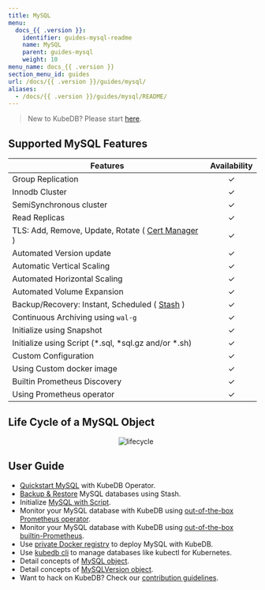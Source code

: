 ```yaml
---
title: MySQL
menu:
  docs_{{ .version }}:
    identifier: guides-mysql-readme
    name: MySQL
    parent: guides-mysql
    weight: 10
menu_name: docs_{{ .version }}
section_menu_id: guides
url: /docs/{{ .version }}/guides/mysql/
aliases:
  - /docs/{{ .version }}/guides/mysql/README/
---
```


> New to KubeDB? Please start [here](/docs/README.md).

## Supported MySQL Features

| Features                                                                           | Availability |
|------------------------------------------------------------------------------------|:------------:|
| Group Replication                                                                  |   &#10003;   |
| Innodb Cluster                                                                     |   &#10003;   |
| SemiSynchronous cluster                                                            |   &#10003;   |
| Read Replicas                                                                      |   &#10003;   |
| TLS: Add, Remove, Update, Rotate ( [Cert Manager](https://cert-manager.io/docs/) ) |   &#10003;   |
| Automated Version update                                                           |   &#10003;   |
| Automatic Vertical Scaling                                                         |   &#10003;   |
| Automated Horizontal Scaling                                                       |   &#10003;   |
| Automated Volume Expansion                                                         |   &#10003;   |
| Backup/Recovery: Instant, Scheduled ( [Stash](https://stash.run/) )                |   &#10003;   |
| Continuous Archiving using `wal-g`                                                 |   &#10003;   |
| Initialize using Snapshot                                                          |   &#10003;   |
| Initialize using Script (\*.sql, \*sql.gz and/or \*.sh)                            |   &#10003;   |
| Custom Configuration                                                               |   &#10003;   |
| Using Custom docker image                                                          |   &#10003;   |
| Builtin Prometheus Discovery                                                       |   &#10003;   |
| Using Prometheus operator                                                          |   &#10003;   |

## Life Cycle of a MySQL Object

<p align="center">
  <img alt="lifecycle"  src="/docs/images/mysql/mysql-lifecycle.png" >
</p>

## User Guide

- [Quickstart MySQL](/docs/guides/mysql/quickstart/index.md) with KubeDB Operator.
- [Backup & Restore](/docs/guides/mysql/backup/stash/overview/index.md) MySQL databases using Stash.
- Initialize [MySQL with Script](/docs/guides/mysql/initialization/index.md).
- Monitor your MySQL database with KubeDB using [out-of-the-box Prometheus operator](/docs/guides/mysql/monitoring/prometheus-operator/index.md).
- Monitor your MySQL database with KubeDB using [out-of-the-box builtin-Prometheus](/docs/guides/mysql/monitoring/builtin-prometheus/index.md).
- Use [private Docker registry](/docs/guides/mysql/private-registry/index.md) to deploy MySQL with KubeDB.
- Use [kubedb cli](/docs/guides/mysql/cli/index.md) to manage databases like kubectl for Kubernetes.
- Detail concepts of [MySQL object](/docs/guides/mysql/concepts/database/index.md).
- Detail concepts of [MySQLVersion object](/docs/guides/mysql/concepts/catalog/index.md).
- Want to hack on KubeDB? Check our [contribution guidelines](/docs/CONTRIBUTING.md).
